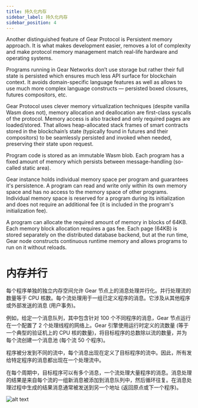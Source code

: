 ```yaml
---
title: 持久化内存
sidebar_label: 持久化内存
sidebar_position: 4
---
```


Another distinguished feature of Gear Protocol is Persistent memory approach. It is what makes development easier, removes a lot of complexity and make protocol memory management match real-life hardware and operating systems.

Programs running in Gear Networks don’t use storage but rather their full state is persisted which ensures much less API surface for blockchain context. It avoids domain-specific language features as well as allows to use much more complex language constructs — persisted boxed closures, futures compositors, etc.

Gear Protocol uses clever memory virtualization techniques (despite vanilla Wasm does not), memory allocation and deallocation are first-class syscalls of the protocol. Memory access is also tracked and only required pages are loaded/stored. That allows heap-allocated stack frames of smart contracts stored in the blockchain’s state (typically found in futures and their compositors) to be seamlessly persisted and invoked when needed, preserving their state upon request.

Program code is stored as an immutable Wasm blob. Each program has a fixed amount of memory which persists between message-handling (so-called static area).

Gear instance holds individual memory space per program and guarantees it's persistence. A program can read and write only within its own memory space and has no access to the memory space of other programs. Individual memory space is reserved for a program during its initialization and does not require an additional fee (it is included in the program's initialization fee).

A program can allocate the required amount of memory in blocks of 64KB. Each memory block allocation requires a gas fee. Each page (64KB) is stored separately on the distributed database backend, but at the run time, Gear node constructs continuous runtime memory and allows programs to run on it without reloads.

# 内存并行

每个程序单独的独立内存空间允许 Gear 节点上的消息处理并行化。并行处理流的数量等于 CPU 核数。每个流处理用于一组已定义程序的消息。它涉及从其他程序或外部发送的消息 (用户事务)。

例如，给定一个消息队列，其中包含针对 100 个不同程序的消息，Gear 节点运行在一个配置了 2 个处理线程的网络上。Gear 引擎使用运行时定义的流数量 (等于一个典型的验证机上的 CPU 核的数量)，将目标程序的总数除以流的数量，并为每个流创建一个消息池 (每个流 50 个程序)。

程序被分发到不同的流中，每个消息出现在定义了目标程序的流中。因此，所有发给特定程序的消息都出现在一个处理流中。

在每个周期中，目标程序可以有多个消息，一个流处理大量程序的消息。消息处理的结果是来自每个流的一组新消息被添加到消息队列中，然后循环往复。在消息处理过程中生成的结果消息通常被发送到另一个地址 (返回原点或下一个程序)。

![alt text](/assets/message-parallelism.jpg)
